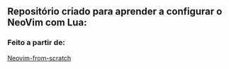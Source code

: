 ## Repositório criado para aprender a configurar o NeoVim com Lua:

### Feito a partir de:

[Neovim-from-scratch](https://github.com/LunarVim/Neovim-from-scratch)
